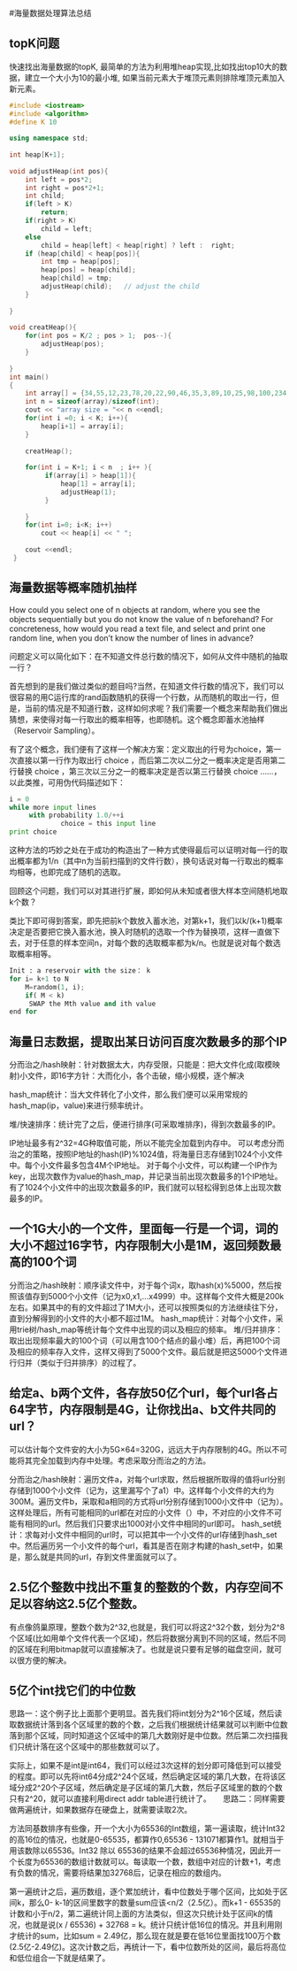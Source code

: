 #海量数据处理算法总结  
## topK问题   
快速找出海量数据的topK, 最简单的方法为利用堆heap实现,比如找出top10大的数据，建立一个大小为10的最小堆, 如果当前元素大于堆顶元素则排除堆顶元素加入新元素。  

``` c++
#include <iostream>                                                             
#include <algorithm>                                                            
#define K 10                                                                    
                                                                                
using namespace std;                                                            
                                                                                
int heap[K+1];                                                                  
                                                                                
void adjustHeap(int pos){                                                       
    int left = pos*2;                                                           
    int right = pos*2+1;                                                        
    int child;                                                                  
    if(left > K)                                                                
        return;                                                                 
    if(right > K)                                                               
        child = left;                                                           
    else                                                                        
        child = heap[left] < heap[right] ? left :  right;                       
    if (heap[child] < heap[pos]){                                               
        int tmp = heap[pos];                                                    
        heap[pos] = heap[child];                                                
        heap[child] = tmp;                                                      
        adjustHeap(child);   // adjust the child                                
    }                                                                           
                                                                                
}                                                                               
                                                                                
void creatHeap(){                                                               
    for(int pos = K/2 ; pos > 1;  pos--){                                       
        adjustHeap(pos);                                                        
    }                                                                           
                                                                                
}                                                                               
int main()                                                                      
{                                                                               
    int array[] = {34,55,12,23,78,20,22,90,46,35,3,89,10,25,98,100,234,56,87,333,789,452,761};     
    int n = sizeof(array)/sizeof(int);                                          
    cout << "array size = "<< n <<endl;                                         
    for(int i =0; i < K; i++){                                                  
        heap[i+1] = array[i];                                                   
    }                                                                           
                                                                                
    creatHeap();                                                                
                                       
    for(int i = K+1; i < n  ; i++ ){ 
         if(array[i] > heap[1]){      
             heap[1] = array[i];      
             adjustHeap(1);           
         }                            
                                      
    }                                
    for(int i=0; i<K; i++)            
        cout << heap[i] << " ";       
                                      
    cout <<endl;                      
 }                                                                                                            

```

## 海量数据等概率随机抽样
How could you select one of n objects at random, where you see the objects sequentially but you do not know the value of n beforehand? For concreteness, how would you read a text file, and select and print one random line, when you don’t know the number of lines in advance?

问题定义可以简化如下：在不知道文件总行数的情况下，如何从文件中随机的抽取一行？

首先想到的是我们做过类似的题目吗?当然，在知道文件行数的情况下，我们可以很容易的用C运行库的rand函数随机的获得一个行数，从而随机的取出一行，但是，当前的情况是不知道行数，这样如何求呢？我们需要一个概念来帮助我们做出猜想，来使得对每一行取出的概率相等，也即随机。这个概念即蓄水池抽样（Reservoir Sampling）。

有了这个概念，我们便有了这样一个解决方案：定义取出的行号为choice，第一次直接以第一行作为取出行 choice ，而后第二次以二分之一概率决定是否用第二行替换 choice ，第三次以三分之一的概率决定是否以第三行替换 choice ……，以此类推，可用伪代码描述如下：

``` python
i = 0
while more input lines
     with probability 1.0/++i
             choice = this input line
print choice
```

这种方法的巧妙之处在于成功的构造出了一种方式使得最后可以证明对每一行的取出概率都为1/n（其中n为当前扫描到的文件行数），换句话说对每一行取出的概率均相等，也即完成了随机的选取。

回顾这个问题，我们可以对其进行扩展，即如何从未知或者很大样本空间随机地取k个数？

类比下即可得到答案，即先把前k个数放入蓄水池，对第k+1，我们以k/(k+1)概率决定是否要把它换入蓄水池，换入时随机的选取一个作为替换项，这样一直做下去，对于任意的样本空间n，对每个数的选取概率都为k/n。也就是说对每个数选取概率相等。

``` python
Init : a reservoir with the size： k
for i= k+1 to N
    M=random(1, i);
    if( M < k)
     SWAP the Mth value and ith value
end for 
```

## 海量日志数据，提取出某日访问百度次数最多的那个IP

分而治之/hash映射：针对数据太大，内存受限，只能是：把大文件化成(取模映射)小文件，即16字方针：大而化小，各个击破，缩小规模，逐个解决

hash_map统计：当大文件转化了小文件，那么我们便可以采用常规的hash_map(ip，value)来进行频率统计。

堆/快速排序：统计完了之后，便进行排序(可采取堆排序)，得到次数最多的IP。


IP地址最多有2^32=4G种取值可能，所以不能完全加载到内存中。
可以考虑分而治之的策略，按照IP地址的hash(IP)%1024值，将海量日志存储到1024个小文件中。每个小文件最多包含4M个IP地址。
对于每个小文件，可以构建一个IP作为key，出现次数作为value的hash_map，并记录当前出现次数最多的1个IP地址。
有了1024个小文件中的出现次数最多的IP，我们就可以轻松得到总体上出现次数最多的IP。

## 一个1G大小的一个文件，里面每一行是一个词，词的大小不超过16字节，内存限制大小是1M，返回频数最高的100个词

分而治之/hash映射：顺序读文件中，对于每个词x，取hash(x)%5000，然后按照该值存到5000个小文件（记为x0,x1,...x4999）中。这样每个文件大概是200k左右。如果其中的有的文件超过了1M大小，还可以按照类似的方法继续往下分，直到分解得到的小文件的大小都不超过1M。
hash_map统计：对每个小文件，采用trie树/hash_map等统计每个文件中出现的词以及相应的频率。
堆/归并排序：取出出现频率最大的100个词（可以用含100个结点的最小堆）后，再把100个词及相应的频率存入文件，这样又得到了5000个文件。最后就是把这5000个文件进行归并（类似于归并排序）的过程了。

## 给定a、b两个文件，各存放50亿个url，每个url各占64字节，内存限制是4G，让你找出a、b文件共同的url？

可以估计每个文件安的大小为5G×64=320G，远远大于内存限制的4G。所以不可能将其完全加载到内存中处理。考虑采取分而治之的方法。

分而治之/hash映射：遍历文件a，对每个url求取，然后根据所取得的值将url分别存储到1000个小文件（记为，这里漏写个了a1）中。这样每个小文件的大约为300M。遍历文件b，采取和a相同的方式将url分别存储到1000小文件中（记为）。这样处理后，所有可能相同的url都在对应的小文件（）中，不对应的小文件不可能有相同的url。然后我们只要求出1000对小文件中相同的url即可。
hash_set统计：求每对小文件中相同的url时，可以把其中一个小文件的url存储到hash_set中。然后遍历另一个小文件的每个url，看其是否在刚才构建的hash_set中，如果是，那么就是共同的url，存到文件里面就可以了。
   

 ## 2.5亿个整数中找出不重复的整数的个数，内存空间不足以容纳这2.5亿个整数。
 
 有点像鸽巢原理，整数个数为2^32,也就是，我们可以将这2^32个数，划分为2^8个区域(比如用单个文件代表一个区域)，然后将数据分离到不同的区域，然后不同的区域在利用bitmap就可以直接解决了。也就是说只要有足够的磁盘空间，就可以很方便的解决。
 
## 5亿个int找它们的中位数

思路一：这个例子比上面那个更明显。首先我们将int划分为2^16个区域，然后读取数据统计落到各个区域里的数的个数，之后我们根据统计结果就可以判断中位数落到那个区域，同时知道这个区域中的第几大数刚好是中位数。然后第二次扫描我们只统计落在这个区域中的那些数就可以了。
	
 实际上，如果不是int是int64，我们可以经过3次这样的划分即可降低到可以接受的程度。即可以先将int64分成2^24个区域，然后确定区域的第几大数，在将该区域分成2^20个子区域，然后确定是子区域的第几大数，然后子区域里的数的个数只有2^20，就可以直接利用direct addr table进行统计了。
　
 思路二：同样需要做两遍统计，如果数据存在硬盘上，就需要读取2次。
 
方法同基数排序有些像，开一个大小为65536的Int数组，第一遍读取，统计Int32的高16位的情况，也就是0-65535，都算作0,65536 - 131071都算作1。就相当于用该数除以65536。Int32 除以 65536的结果不会超过65536种情况，因此开一个长度为65536的数组计数就可以。每读取一个数，数组中对应的计数+1，考虑有负数的情况，需要将结果加32768后，记录在相应的数组内。

第一遍统计之后，遍历数组，逐个累加统计，看中位数处于哪个区间，比如处于区间k，那么0- k-1的区间里数字的数量sum应该<n/2（2.5亿）。而k+1 - 65535的计数和小于n/2，第二遍统计同上面的方法类似，但这次只统计处于区间k的情况，也就是说(x / 65536) + 32768 = k。统计只统计低16位的情况。并且利用刚才统计的sum，比如sum = 2.49亿，那么现在就是要在低16位里面找100万个数(2.5亿-2.49亿)。这次计数之后，再统计一下，看中位数所处的区间，最后将高位和低位组合一下就是结果了。

